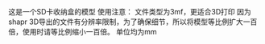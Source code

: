 这是一个SD卡收纳盒的模型
使用注意：
  文件类型为3mf，更适合3D打印
  因为shapr 3D导出的文件有分辨率限制，为了确保细节，所以将模型等比例扩大一百倍，使用时请等比例缩小一百倍。
  单位均为mm
